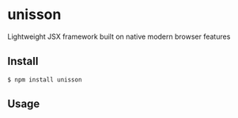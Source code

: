 # unisson

Lightweight JSX framework built on native modern browser features

## Install

```
$ npm install unisson
```

## Usage

